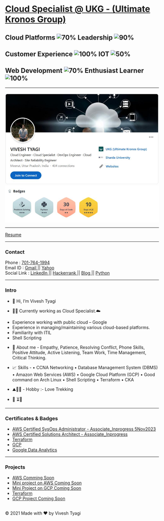 # [Cloud Specialist @ UKG - (Ultimate Kronos Group)](https://www.ukg.com/) <br>

## Cloud Platforms ![70%](https://progress-bar.dev/70)  Leadership ![90%](https://progress-bar.dev/90)    
## Customer Experience ![100%](https://progress-bar.dev/100)  IOT ![50%](https://progress-bar.dev/50) 
## Web Development ![70%](https://progress-bar.dev/70)  Enthusiast Learner ![100%](https://progress-bar.dev/100)

---
<img src="image/linkedin.JPG?raw=true"/>
<img src="image/hackerrank.JPG?raw=true"/><br>

---
[Resume](/pdf/Resume-VT.pdf)

---
### Contact <br>
Phone : <a href="tel:+917017641994">701-764-1994</a> <br>
Email ID : <a href="mailto:vivesht@gmail.com"> Gmail </a> || <a href="mailto:vivesht@yahoo.com"> Yahoo </a> <br>
Social Link : <a href="https://www.linkedin.com/in/vivesh-tyagi-9085a9a9/" target="_blank"> LinkedIn </a> || <a href="https://www.hackerrank.com/vivesht/" target="_blank"> Hackerrank </a> || <a href="https://574n13y.blogspot.com/" target="_blank"> Blog </a> || <a href="https://www.coursera.org/account/accomplishments/certificate/ZKBBQ6UGNPAD" target="_blank"> Python </a>


---
### Intro <br>
- 👋 Hi, I’m Vivesh Tyagi

- 👨‍💻 Currently working as Cloud Specialist.☁️

* Experience working with public cloud – Google
* Experience in managing/maintaining various cloud-based platforms.
* Familiarity with ITIL
* Shell Scripting

- 📜 About me - Empathy, Patience, Resolving Conflict, Phone Skills, Positive Attitude, Active Listening, Team Work, Time Management, Critical Thinking.

- 📈 Skills - • CCNA Networking • Database Management System (DBMS) • Amazon Web Services (AWS) • Google Cloud Platform (GCP) • Good command on Arch Linux • Shell Scripting • Terraform • CKA

- ⛰️🧗‍♂️ - Hobby :- Love Trekking

- 👀 ⏳🍁

---

### Certificates & Badges
- [AWS Certified SysOps Administrator - Associate_Inprogress 5Nov2023](https://www.credly.com/users/vivesh-tyagi/badges)
- [AWS Certified Solutions Architect - Associate_Inprogress](https://www.credly.com/users/vivesh-tyagi/badges)
- [Terraform](https://www.credly.com/badges/38d12f01-bd5a-4abf-ab3d-ad649355bc2d "_blank")
- [GCP](https://www.cloudskillsboost.google/public_profiles/7af5f863-60ce-406d-b745-211af4c436e2)
- [Google Data Analytics](https://www.credly.com/badges/25edda88-babc-4129-a074-26f74690d18c)

---

### Projects
- [AWS Comming Soon](https://github.com/574n13y?tab=projects/)
- [Mini project on AWS Coming Soon](https://github.com/574n13y?tab=projects/)
- [Mini Project on GCP Coming Soon](https://github.com/574n13y?tab=projects/)
- [Terraform](https://github.com/574n13y/Terraform)
- [GCP Project Coming Soon](https://github.com/574n13y?tab=projects/)

<br>


 <footer>
          <div id="copyright">
                <div>
                    <span>&copy; 2021 Made with ❤️</span>
                    <span>by Vivesh Tyagi </span> 
                </div>
          </div>
 </footer>
